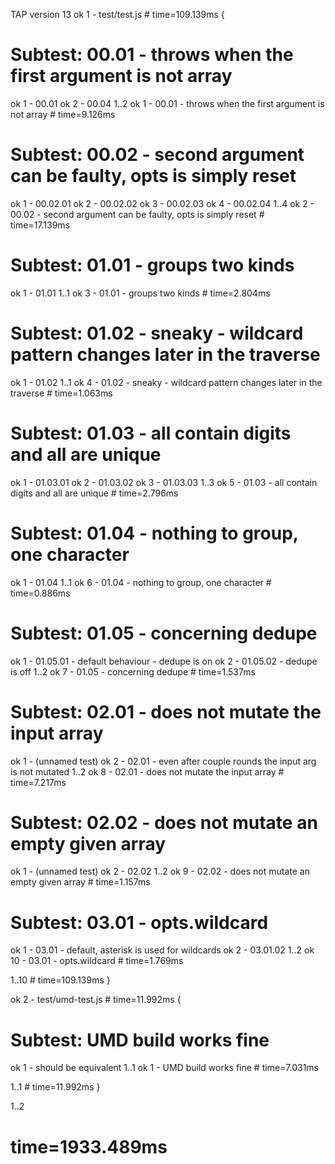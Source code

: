 TAP version 13
ok 1 - test/test.js # time=109.139ms {

# Subtest: 00.01 - throws when the first argument is not array
ok 1 - 00.01
ok 2 - 00.04
1..2
ok 1 - 00.01 - throws when the first argument is not array # time=9.126ms

 # Subtest: 00.02 - second argument can be faulty, opts is simply reset
ok 1 - 00.02.01
ok 2 - 00.02.02
ok 3 - 00.02.03
ok 4 - 00.02.04
1..4
ok 2 - 00.02 - second argument can be faulty, opts is simply reset # time=17.139ms

 # Subtest: 01.01 - groups two kinds
ok 1 - 01.01
1..1
ok 3 - 01.01 - groups two kinds # time=2.804ms

 # Subtest: 01.02 - sneaky - wildcard pattern changes later in the traverse
ok 1 - 01.02
1..1
ok 4 - 01.02 - sneaky - wildcard pattern changes later in the traverse # time=1.063ms

 # Subtest: 01.03 - all contain digits and all are unique
ok 1 - 01.03.01
ok 2 - 01.03.02
ok 3 - 01.03.03
1..3
ok 5 - 01.03 - all contain digits and all are unique # time=2.796ms

 # Subtest: 01.04 - nothing to group, one character
ok 1 - 01.04
1..1
ok 6 - 01.04 - nothing to group, one character # time=0.886ms

 # Subtest: 01.05 - concerning dedupe
ok 1 - 01.05.01 - default behaviour - dedupe is on
ok 2 - 01.05.02 - dedupe is off
1..2
ok 7 - 01.05 - concerning dedupe # time=1.537ms

 # Subtest: 02.01 - does not mutate the input array
ok 1 - (unnamed test)
ok 2 - 02.01 - even after couple rounds the input arg is not mutated
1..2
ok 8 - 02.01 - does not mutate the input array # time=7.217ms

 # Subtest: 02.02 - does not mutate an empty given array
ok 1 - (unnamed test)
ok 2 - 02.02
1..2
ok 9 - 02.02 - does not mutate an empty given array # time=1.157ms

 # Subtest: 03.01 - opts.wildcard
ok 1 - 03.01 - default, asterisk is used for wildcards
ok 2 - 03.01.02
1..2
ok 10 - 03.01 - opts.wildcard # time=1.769ms

 1..10 # time=109.139ms
}

ok 2 - test/umd-test.js # time=11.992ms {

# Subtest: UMD build works fine
ok 1 - should be equivalent
1..1
ok 1 - UMD build works fine # time=7.031ms

 1..1 # time=11.992ms
}

1..2

# time=1933.489ms
